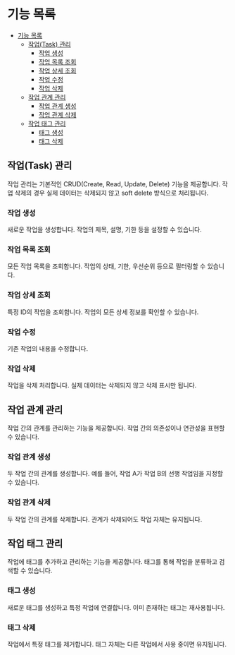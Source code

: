 # 기능 목록
<!-- @import "[TOC]" {cmd="toc" depthFrom=1 depthTo=6 orderedList=false} -->

<!-- code_chunk_output -->

- [기능 목록](#기능-목록)
  - [작업(Task) 관리](#작업task-관리)
    - [작업 생성](#작업-생성)
    - [작업 목록 조회](#작업-목록-조회)
    - [작업 상세 조회](#작업-상세-조회)
    - [작업 수정](#작업-수정)
    - [작업 삭제](#작업-삭제)
  - [작업 관계 관리](#작업-관계-관리)
    - [작업 관계 생성](#작업-관계-생성)
    - [작업 관계 삭제](#작업-관계-삭제)
  - [작업 태그 관리](#작업-태그-관리)
    - [태그 생성](#태그-생성)
    - [태그 삭제](#태그-삭제)

<!-- /code_chunk_output -->

## 작업(Task) 관리

작업 관리는 기본적인 CRUD(Create, Read, Update, Delete) 기능을 제공합니다.
작업 삭제의 경우 실제 데이터는 삭제되지 않고 soft delete 방식으로 처리됩니다.

### 작업 생성

새로운 작업을 생성합니다. 작업의 제목, 설명, 기한 등을 설정할 수 있습니다.

### 작업 목록 조회

모든 작업 목록을 조회합니다. 작업의 상태, 기한, 우선순위 등으로 필터링할 수 있습니다.

### 작업 상세 조회

특정 ID의 작업을 조회합니다. 작업의 모든 상세 정보를 확인할 수 있습니다.

### 작업 수정

기존 작업의 내용을 수정합니다.

### 작업 삭제

작업을 삭제 처리합니다. 실제 데이터는 삭제되지 않고 삭제 표시만 됩니다.

## 작업 관계 관리

작업 간의 관계를 관리하는 기능을 제공합니다. 작업 간의 의존성이나 연관성을 표현할 수 있습니다.

### 작업 관계 생성

두 작업 간의 관계를 생성합니다. 예를 들어, 작업 A가 작업 B의 선행 작업임을 지정할 수 있습니다.

### 작업 관계 삭제

두 작업 간의 관계를 삭제합니다. 관계가 삭제되어도 작업 자체는 유지됩니다.

## 작업 태그 관리

작업에 태그를 추가하고 관리하는 기능을 제공합니다. 태그를 통해 작업을 분류하고 검색할 수 있습니다.

### 태그 생성

새로운 태그를 생성하고 특정 작업에 연결합니다. 이미 존재하는 태그는 재사용됩니다.

### 태그 삭제

작업에서 특정 태그를 제거합니다. 태그 자체는 다른 작업에서 사용 중이면 유지됩니다.
